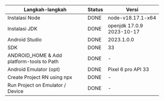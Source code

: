 | Langkah-langkah                           | Status | Versi |
| ----------------------------------------- | ------ | ----- |
| Instalasi Node                            | DONE | node-v18.17.1-x64 |
| Instalasi JDK                             | DONE | openjdk 17.0.9 2023-10-17 |
| Android Studio                            | DONE | 2023.1.0.0 |
| SDK                                       | DONE | 33 |
| ANDROID_HOME & Add platform-tools to Path | DONE | -     |
| Android Emulator (opt)                    | DONE | Pixel 6 pro API 33|
| Create Project RN using npx               | DONE | -     |
| Run Project on Emulator / Device          | DONE | -     | 
 
